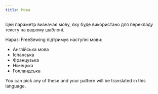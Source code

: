 ```yaml
---
title: Мова
---
```


Цей параметр визначає мову, яку буде використано для перекладу тексту на вашому шаблоні.

Наразі FreeSewing підтримує наступні мови:

- Англійська мова
- Іспанська
- Французька
- Німецька
- Голландська

You can pick any of these and your pattern will be translated in this language.

